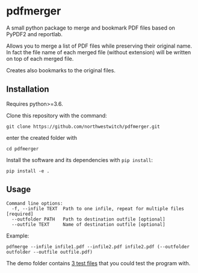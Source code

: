 # pdfmerger
A small python package to merge and bookmark PDF files based on PyPDF2 and reportlab.

Allows you to merge a list of PDF files while preserving their original name. In fact the file name of each merged file (without extension) will be written on top of each merged file.

Creates also bookmarks to the original files.

## Installation
Requires python>=3.6.

Clone this repository with the command:
```
git clone https://github.com/northwestwitch/pdfmerger.git
```
enter the created folder with
```
cd pdfmerger
```
Install the software and its dependencies with `pip install`:
```
pip install -e .
```

## Usage

```
Command line options:
  -f, --infile TEXT  Path to one infile, repeat for multiple files  [required]
  --outfolder PATH   Path to destination outfile [optional]
  --outfile TEXT     Name of destination outfile [optional]
```

Example:

`pdfmerge --infile infile1.pdf --infile2.pdf infile2.pdf (--outfolder outfolder --outfile outfile.pdf)`

The demo folder contains [3 test files](https://github.com/northwestwitch/pdfmerger/tree/master/pdfmerger/demo) that you could test the program with.
